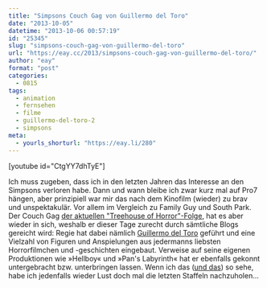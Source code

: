 ```yaml
---
title: "Simpsons Couch Gag von Guillermo del Toro"
date: "2013-10-05"
datetime: "2013-10-06 00:57:19"
id: "25345"
slug: "simpsons-couch-gag-von-guillermo-del-toro"
url: "https://eay.cc/2013/simpsons-couch-gag-von-guillermo-del-toro/"
author: "eay"
format: "post"
categories:
  - 0815
tags:
  - animation
  - fernsehen
  - filme
  - guillermo-del-toro-2
  - simpsons
meta:
  - yourls_shorturl: "https://eay.li/280"
---
```


\[youtube id="CtgYY7dhTyE"\]

Ich muss zugeben, dass ich in den letzten Jahren das Interesse an den Simpsons verloren habe. Dann und wann bleibe ich zwar kurz mal auf Pro7 hängen, aber prinzipiell war mir das nach dem Kinofilm (wieder) zu brav und unspektakulär. Vor allem im Vergleich zu Family Guy und South Park. Der Couch Gag [der aktuellen "Treehouse of Horror"-Folge](http://simpsons.wikia.com/wiki/Treehouse_of_Horror_XXIV), hat es aber wieder in sich, weshalb er dieser Tage zurecht durch sämtliche Blogs gereicht wird: Regie hat dabei nämlich [Guillermo del Toro](https://de.wikipedia.org/wiki/Guillermo_del_Toro) geführt und eine Vielzahl von Figuren und Anspielungen aus jedermanns liebsten Horrorfilmchen und -geschichten eingebaut. Verweise auf seine eigenen Produktionen wie »Hellboy« und »Pan's Labyrinth« hat er ebenfalls gekonnt untergebracht bzw. unterbringen lassen. Wenn ich das ([und das](https://www.youtube.com/watch?v=XqRYPSPMmyU)) so sehe, habe ich jedenfalls wieder Lust doch mal die letzten Staffeln nachzuholen...
